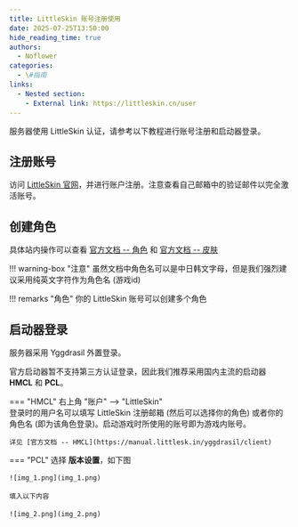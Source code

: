 ```yaml
---
title: LittleSkin 账号注册使用
date: 2025-07-25T13:50:00
hide_reading_time: true
authors:
  - Noflower
categories:
  - \#指南
links:
  - Nested section:
    - External link: https://littleskin.cn/user
---
```


服务器使用 LittleSkin 认证，请参考以下教程进行账号注册和启动器登录。

<!-- more -->

## 注册账号

访问 [LittleSkin 官网](https://littleskin.cn/user)，并进行账户注册。注意查看自己邮箱中的验证邮件以完全激活账号。

## 创建角色

具体站内操作可以查看 [官方文档 -- 角色](https://manual.littlesk.in/newbee/player) 和 [官方文档 -- 皮肤](https://manual.littlesk.in/newbee/textures)

!!! warning-box "注意"
    虽然文档中角色名可以是中日韩文字母，但是我们强烈建议采用纯英文字符作为角色名 (游戏id)

!!! remarks "角色"
    你的 LittleSkin 账号可以创建多个角色

## 启动器登录

服务器采用 Yggdrasil 外置登录。

官方启动器暂不支持第三方认证登录，因此我们推荐采用国内主流的启动器 **HMCL** 和 **PCL**。

=== "HMCL"
    右上角 "账户" --> "LittleSkin"  
    登录时的用户名可以填写 LittleSkin 注册邮箱 (然后可以选择你的角色) 或者你的角色名 (即为该角色登录)。启动游戏时所使用的账号即为游戏内账号。
    
    详见 [官方文档 -- HMCL](https://manual.littlesk.in/yggdrasil/client)

=== "PCL"
    选择 **版本设置**，如下图
    
    ![img_1.png](img_1.png)
    
    填入以下内容
    
    ![img_2.png](img_2.png)